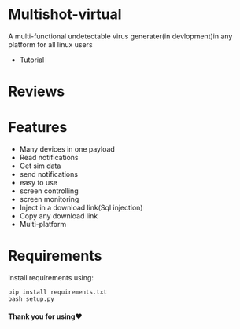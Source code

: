# Multishot-virtual
A multi-functional undetectable virus
generater(in devlopment)in any platform
for all linux users
- Tutorial


# Reviews


# Features
- Many devices in one payload
- Read notifications
- Get sim data
- send notifications
- easy to use
- screen controlling
- screen monitoring
- Inject in a download link(Sql injection)
- Copy any download link
- Multi-platform
# Requirements
install requirements using:
```
pip install requirements.txt
bash setup.py
```
#### Thank you for using❤
